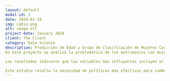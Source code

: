 ```yaml
---
layout: default
modal-id: 1
date: 2020-01-18
img: cabin.png
alt: image-alt
project-date: January 2020
client: The Client
category: Data Science
description: Predicción de Edad y Grupo de Clasificación de Mujeres Casadas en Guatemala (2011-2019)
En este proyecto se analizó la problemática de los matrimonios con mujeres menores de edad en Guatemala, un fenómeno recurrente a pesar de las reformas legales. Utilizando datos del Instituto Nacional de Estadística (INE), se implementaron modelos de aprendizaje automático como Redes Neuronales Artificiales, Naïve Bayes y Árboles de Decisión para identificar los factores que influyen en estos matrimonios y predecir la probabilidad de que una mujer sea menor de edad al momento de contraer matrimonio.

Los resultados indicaron que las variables más influyentes incluyen el nivel educativo, la etnia, la edad del hombre y factores geográficos. A pesar de las reformas en 2016, la proporción de estos matrimonios continúa siendo alta. El modelo de Árbol de Decisión demostró ser el más efectivo, alcanzando una precisión del 77.61%, una sensibilidad del 84.15% y una especificidad del 65%.

Este estudio resalta la necesidad de políticas más efectivas para combatir este fenómeno y proporciona una herramienta predictiva para identificar áreas donde esta problemática es más prevalente.
---
```

